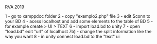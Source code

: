 RVA 2019

1 - go to xamppdoc folder 
2 - copy "exemplo2.php" file 
3 - edit $conn to your BD
4 - acess localhost and add some elements to the table of BD
5 - for example create > UI > TEXT
6 - import load.bd to unity 
7 - open "load.bd" edit "url" of localhost
7b) - change the split information like the way you want 
8 - in unity connect load.bd to the "text" ui 